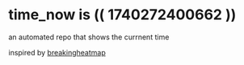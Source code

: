 # time_now is (( 1740272400662 ))

an automated repo that shows the currnent time

inspired by [breakingheatmap](https://github.com/breakingheatmap/breakingheatmap)